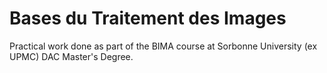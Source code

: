 # Bases du Traitement des Images

Practical work done as part of the BIMA course at Sorbonne University (ex UPMC) DAC Master's Degree.
